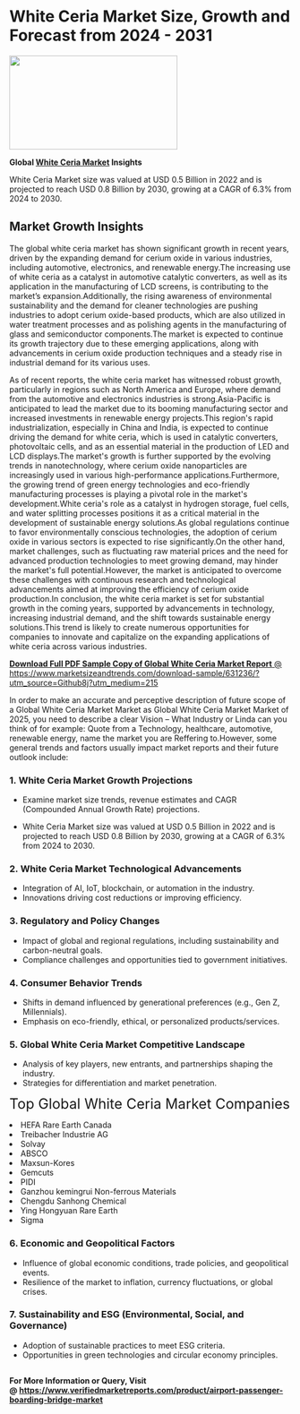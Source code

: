 <H1>White Ceria Market Size, Growth and Forecast from 2024 - 2031</H1><img class="aligncenter size-medium wp-image-584254" src="https://thirdeyenews.in/wp-content/uploads/2024/09/Global-Market-Research-300x168.jpeg" alt="" width="300" height="168" /><p><strong>Global&nbsp;<a href="https://www.marketsizeandtrends.com/download-sample/631236/?utm_source=Github8j?utm_medium=215">White Ceria Market</a> Insights</strong></p><p>White Ceria Market size was valued at USD 0.5 Billion in 2022 and is projected to reach USD 0.8 Billion by 2030, growing at a CAGR of 6.3% from 2024 to 2030.</p><p><h2>Market Growth Insights</h2> <p>The global white ceria market has shown significant growth in recent years, driven by the expanding demand for cerium oxide in various industries, including automotive, electronics, and renewable energy.The increasing use of white ceria as a catalyst in automotive catalytic converters, as well as its application in the manufacturing of LCD screens, is contributing to the market’s expansion.Additionally, the rising awareness of environmental sustainability and the demand for cleaner technologies are pushing industries to adopt cerium oxide-based products, which are also utilized in water treatment processes and as polishing agents in the manufacturing of glass and semiconductor components.The market is expected to continue its growth trajectory due to these emerging applications, along with advancements in cerium oxide production techniques and a steady rise in industrial demand for its various uses.</p> <p><a href="#"></a></p> <p>As of recent reports, the white ceria market has witnessed robust growth, particularly in regions such as North America and Europe, where demand from the automotive and electronics industries is strong.Asia-Pacific is anticipated to lead the market due to its booming manufacturing sector and increased investments in renewable energy projects.This region's rapid industrialization, especially in China and India, is expected to continue driving the demand for white ceria, which is used in catalytic converters, photovoltaic cells, and as an essential material in the production of LED and LCD displays.The market's growth is further supported by the evolving trends in nanotechnology, where cerium oxide nanoparticles are increasingly used in various high-performance applications.Furthermore, the growing trend of green energy technologies and eco-friendly manufacturing processes is playing a pivotal role in the market's development.White ceria's role as a catalyst in hydrogen storage, fuel cells, and water splitting processes positions it as a critical material in the development of sustainable energy solutions.As global regulations continue to favor environmentally conscious technologies, the adoption of cerium oxide in various sectors is expected to rise significantly.On the other hand, market challenges, such as fluctuating raw material prices and the need for advanced production technologies to meet growing demand, may hinder the market's full potential.However, the market is anticipated to overcome these challenges with continuous research and technological advancements aimed at improving the efficiency of cerium oxide production.In conclusion, the white ceria market is set for substantial growth in the coming years, supported by advancements in technology, increasing industrial demand, and the shift towards sustainable energy solutions.This trend is likely to create numerous opportunities for companies to innovate and capitalize on the expanding applications of white ceria across various industries.</p> <p><a href="#"></p><p><span class=""><strong>Download Full PDF Sample Copy of Global White Ceria Market Report</strong> @ <a href="https://www.marketsizeandtrends.com/download-sample/631236/?utm_source=Github8j?utm_medium=215" target="_blank">https://www.marketsizeandtrends.com/download-sample/631236/?utm_source=Github8j?utm_medium=215</a></span></p><p>In order to make an accurate and perceptive description of future scope of a Global&nbsp;White Ceria Market Market as Global&nbsp;White Ceria Market Market of 2025, you need to describe a clear Vision &ndash; What Industry or Linda can you think of for example: Quote from a Technology, healthcare, automotive, renewable energy, name the market you are Reffering to.However, some general trends and factors usually impact market reports and their future outlook include:</p><h3>1.&nbsp;<strong>White Ceria Market Growth Projections</strong></h3><ul><li>Examine market size trends, revenue estimates and CAGR (Compounded Annual Growth Rate) projections.</li><li><p>White Ceria Market size was valued at USD 0.5 Billion in 2022 and is projected to reach USD 0.8 Billion by 2030, growing at a CAGR of 6.3% from 2024 to 2030.</p></li></ul><h3>2.&nbsp;<strong>White Ceria Market Technological Advancements</strong></h3><ul><li>Integration of AI, IoT, blockchain, or automation in the industry.</li><li>Innovations driving cost reductions or improving efficiency.</li></ul><h3>3.&nbsp;<strong>Regulatory and Policy Changes</strong></h3><ul><li>Impact of global and regional regulations, including sustainability and carbon-neutral goals.</li><li>Compliance challenges and opportunities tied to government initiatives.</li></ul><h3>4.&nbsp;<strong>Consumer Behavior Trends</strong></h3><ul><li>Shifts in demand influenced by generational preferences (e.g., Gen Z, Millennials).</li><li>Emphasis on eco-friendly, ethical, or personalized products/services.</li></ul><h3>5.&nbsp;<strong>Global White Ceria Market Competitive Landscape</strong></h3><ul><li>Analysis of key players, new entrants, and partnerships shaping the industry.</li><li>Strategies for differentiation and market penetration.</li></ul><p data-pm-slice="1 1 []"><span style="color: inherit; font-family: inherit; font-size: 25px;">Top Global White Ceria Market Companies</span></p><div class="" data-test-id=""><p><li> HEFA Rare Earth Canada</li><li> Treibacher Industrie AG</li><li> Solvay</li><li> ABSCO</li><li> Maxsun-Kores</li><li> Gemcuts</li><li> PIDI</li><li> Ganzhou kemingrui Non-ferrous Materials</li><li> Chengdu Sanhong Chemical</li><li> Ying Hongyuan Rare Earth</li><li> Sigma</li></p></div><h3>6.&nbsp;<strong>Economic and Geopolitical Factors</strong></h3><ul><li>Influence of global economic conditions, trade policies, and geopolitical events.</li><li>Resilience of the market to inflation, currency fluctuations, or global crises.</li></ul><h3>7.&nbsp;<strong>Sustainability and ESG (Environmental, Social, and Governance)</strong></h3><ul><li>Adoption of sustainable practices to meet ESG criteria.</li><li>Opportunities in green technologies and circular economy principles.</li></ul><h2><strong style="font-size: 14px;">For More Information or Query, Visit @&nbsp;</strong><a style="background-color: #ffffff; font-size: 14px;" href="https://www.marketsizeandtrends.com/report/white-ceria-market/" target="_blank">https://www.verifiedmarketreports.com/product/airport-passenger-boarding-bridge-market</a></h2>